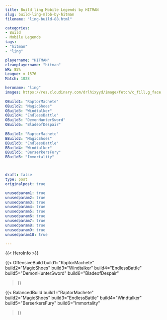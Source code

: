 ```yaml
---
title: Build ling Mobile Legends by HITMAN
slug: build-ling-mlbb-by-hitman
filename: "ling-build-88.html"

categories: 
- Build 
- Mobile Legends
tags: 
- "hitman"
- "ling"

playername: "HITMAN"
cleanplayername: "hitman"
WR: 85%
League: x 1576
Match: 1028 

heroname: "ling"
images: https://res.cloudinary.com/drlhixyyd/image/fetch/c_fill,g_face,f_auto/https://cdn2-build.mobagenie.my.id/p/images/banner/full/ling.jpg
 
OBuild1: "RaptorMachete"  
OBuild2: "MagicShoes" 
OBuild3: "Windtalker" 
OBuild4: "EndlessBattle" 
OBuild5: "DemonHunterSword" 
OBuild6: "BladeofDespair" 
 
BBuild1: "RaptorMachete"  
BBuild2: "MagicShoes" 
BBuild3: "EndlessBattle" 
BBuild4: "Windtalker" 
BBuild5: "BerserkersFury" 
BBuild6: "Immortality"



draft: false
type: post
originalpost: true

unusedparam1: true
unusedparam2: true
unusedparam3: true
unusedparam4: true
unusedparam5: true
unusedparam6: true
unusedparam7: true
unusedparam8: true
unusedparam9: true
unusedparam10: true

---
```


{{< HeroInfo >}} 

{{< OffensiveBuild 
build1="RaptorMachete"  
build2="MagicShoes" 
build3="Windtalker" 
build4="EndlessBattle" 
build5="DemonHunterSword" 
build6="BladeofDespair" 
 >}} 

{{< BalancedBuild 
build1="RaptorMachete"  
build2="MagicShoes" 
build3="EndlessBattle" 
build4="Windtalker" 
build5="BerserkersFury" 
build6="Immortality" 
 >}}

